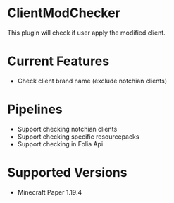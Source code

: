 # ClientModChecker
This plugin will check if user apply the modified client.

# Current Features
+ Check client brand name (exclude notchian clients)

# Pipelines
+ Support checking notchian clients
+ Support checking specific resourcepacks
+ Support checking in Folia Api

# Supported Versions
+ Minecraft Paper 1.19.4